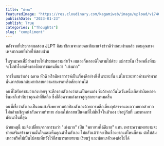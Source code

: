 ```yaml
---
title: "คำชม"
featuredImage: "https://res.cloudinary.com/kagamiweb/image/upload/v1746286292/blog.coregamehd.com/compliment.jpg"
publishDate: "2023-01-23"
publish: True
categories: ["Thoughts"]
slug: "compliment"
---
```



หลังจากที่ประกาศผลสอบ JLPT มีสมาชิกเพจหลายคนทักมาแจ้งข่าวดีว่าสอบผ่านแล้ว ขอบคุณทางเพจมากเลยที่ช่วยให้สอบผ่าน

ในฐานะคนที่มีส่วนช่วยให้ประสบความสำเร็จ ผมเองก็พลอยดีใจตามไปด้วย แม้กระนั้น เรื่องหนึ่งที่ผมจะไม่ทำโดยเด็ดขาดคือการชมคนอื่นว่า "เก่งมาก"

การชื่นชมว่าเก่ง ฉลาด หัวดี หรือมีพรสวรรค์เป็นเรื่องดีอย่างยิ่งในระยะสั้น แต่ในระยะยาวคำชมจำพวกนั้นอาจย้อนกลับมาทำลายความสามารถหรือศักยภาพได้

คนที่ได้รับคำชมว่าเก่งบ่อยๆ จะตีกรอบตัวเองว่าตนเป็นคนเก่ง ซึ่งถ้าหากวันใดวันหนึ่งเกิดทำผิดพลาดขึ้นมาก็เท่ากับว่าคุณค่าที่ยึดถือ ซึ่งก็คือความเก่งกาจสูญสลายจนหมดสิ้น

คนที่เชื่อว่าตัวเองเป็นคนเก่งจึงพยายามปกป้องตัวเองด้วยการหลีกเลี่ยงอุปสรรคและความยากลำบาก ไม่กล้าเผชิญหน้ากับความท้าทาย ส่งผลให้กลายเป็นคนที่ไม่มั่นใจในตัวเอง ย่ำอยู่กับที่ และขาดการพัฒนาในที่สุด

ด้วยเหตุนี้ ผมจึงเปลี่ยนจากการชมว่า "เก่งมาก" เป็น "พยายามได้ดีมาก" แทน เพราะความพยายามจะช่วยเสริมสร้างความมั่นใจและเห็นคุณค่าในตัวเอง ไม่กลัวแม้ว่าจะเป็นเรื่องยากแค่ไหนก็ตาม ต่อให้ล้มเหลวหรือไม่เป็นไปตามที่หวังไว้ก็สามารถพยายาม เรียนรู้ และพัฒนาตัวเองต่อไปได้
